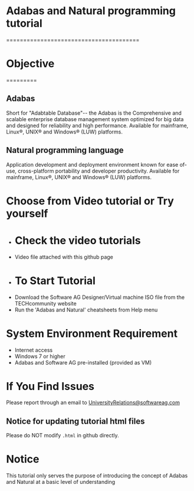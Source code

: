 
# Adabas and Natural programming tutorial
  =======================================

#  Objective
   =========

## Adabas

Short for "Adabtable Database"-- the Adabas is the Comprehensive and scalable enterprise database management system optimized for big data and designed for reliability and high performance. Available for mainframe, Linux®, UNIX® and Windows® (LUW) platforms.

## Natural programming language

Application development and deployment environment known for ease of-use, cross-platform portability and developer productivity. Available for mainframe, Linux®, UNIX® and Windows® (LUW) platforms.


Choose from Video tutorial or Try yourself
==========================================

-  Check the video tutorials
   =========================
 * Video file attached with this github page

-  To Start Tutorial
   =================
 * Download the Software AG Designer/Virtual machine ISO file from the TECHcommunity website
 * Run the 'Adabas and Natural' cheatsheets from Help menu


 
System Environment Requirement
==============================
 * Internet access
 * Windows 7 or higher
 * Adabas and Software AG pre-installed (provided as VM)
 
  

If You Find Issues
==================
Please report through an email to UniversityRelations@softwareag.com


Notice for updating tutorial html files
-----------------------------------------
Please do NOT modify `.html` in github directly.


Notice
=======================
This tutorial only serves the purpose of introducing the concept of Adabas and Natural at a basic level of understanding 

